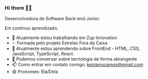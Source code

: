 ### Hi there 👋🏾


   Desenvolvedora de Software Back-end Júnior. 
   
   Em contínuo aprendizado.


- 🚀 Atualmente estou trabalhando em Zup Innovation  
- ✨ Formada pelo projeto Estrelas Fora da Caixa
- 🌱 Atualmente estou aprendendo sobre FrontEnd - HTML, CSS, JavaScript, TypeScript, React.
- 💬 Podemos conversar sobre tecnologia de forma abrangente  
- 📫 Como entrar em contato comigo: keniamsoaress@gmail.com
- 😄 Pronomes: Ela/Dela 
